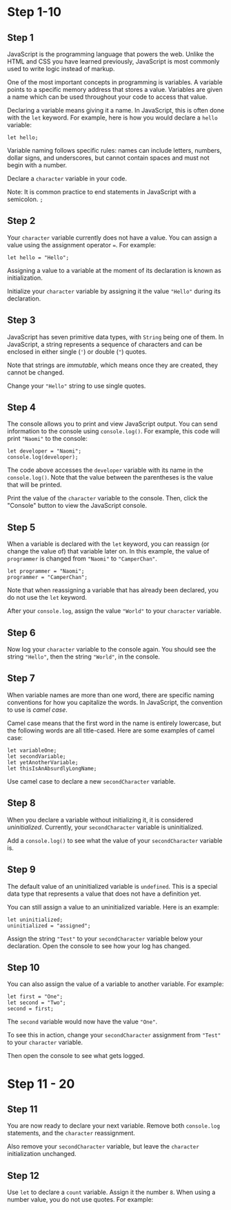 #  Step 1-10
## Step 1
JavaScript is the programming language that powers the web. Unlike the HTML and CSS you have learned previously, JavaScript is most commonly used to write logic instead of markup.

One of the most important concepts in programming is variables. A variable points to a specific memory address that stores a value. Variables are given a name which can be used throughout your code to access that value.

Declaring a variable means giving it a name. In JavaScript, this is often done with the `let` keyword. For example, here is how you would declare a `hello` variable:

```
let hello;
```
Variable naming follows specific rules: names can include letters, numbers, dollar signs, and underscores, but cannot contain spaces and must not begin with a number.

Declare a `character` variable in your code.

Note: It is common practice to end statements in JavaScript with a semicolon. `;`
## Step 2
Your `character` variable currently does not have a value. You can assign a value using the assignment operator `=`. For example:
```
let hello = "Hello";
```
Assigning a value to a variable at the moment of its declaration is known as initialization.

Initialize your `character` variable by assigning it the value `"Hello"` during its declaration.
## Step 3
JavaScript has seven primitive data types, with `String` being one of them. In JavaScript, a string represents a sequence of characters and can be enclosed in either single (`'`) or double (`"`) quotes.

Note that strings are *immutable*, which means once they are created, they cannot be changed.

Change your `"Hello"` string to use single quotes.
## Step 4
The console allows you to print and view JavaScript output. You can send information to the console using `console.log()`. For example, this code will print `"Naomi"` to the console:
```
let developer = "Naomi";
console.log(developer);
```
The code above accesses the `developer` variable with its name in the `console.log()`. Note that the value between the parentheses is the value that will be printed.

Print the value of the `character` variable to the console. Then, click the "Console" button to view the JavaScript console.
## Step 5
When a variable is declared with the `let` keyword, you can reassign (or change the value of) that variable later on. In this example, the value of `programmer` is changed from `"Naomi"` to `"CamperChan"`.
```
let programmer = "Naomi";
programmer = "CamperChan";
```
Note that when reassigning a variable that has already been declared, you do not use the `let` keyword.

After your `console.log`, assign the value `"World"` to your `character` variable.
## Step 6
Now log your `character` variable to the console again. You should see the string `"Hello"`, then the string `"World"`, in the console.
## Step 7
When variable names are more than one word, there are specific naming conventions for how you capitalize the words. In JavaScript, the convention to use is *camel case*.

Camel case means that the first word in the name is entirely lowercase, but the following words are all title-cased. Here are some examples of camel case:
```
let variableOne;
let secondVariable;
let yetAnotherVariable;
let thisIsAnAbsurdlyLongName;
```
Use camel case to declare a new `secondCharacter` variable.
## Step 8
When you declare a variable without initializing it, it is considered *uninitialized*. Currently, your `secondCharacter` variable is uninitialized.

Add a `console.log()` to see what the value of your `secondCharacter` variable is.
## Step 9
The default value of an uninitialized variable is `undefined`. This is a special data type that represents a value that does not have a definition yet.

You can still assign a value to an uninitialized variable. Here is an example:
```
let uninitialized;
uninitialized = "assigned";
```
Assign the string `"Test"` to your `secondCharacter` variable below your declaration. Open the console to see how your log has changed.
## Step 10
You can also assign the value of a variable to another variable. For example:
```
let first = "One";
let second = "Two";
second = first;
```
The `second` variable would now have the value `"One"`.

To see this in action, change your `secondCharacter` assignment from `"Test"` to your `character` variable.

Then open the console to see what gets logged.
# Step 11 - 20
## Step 11
You are now ready to declare your next variable. Remove both `console.log` statements, and the `character` reassignment.

Also remove your `secondCharacter` variable, but leave the `character` initialization unchanged.
## Step 12
Use `let` to declare a `count` variable. Assign it the number `8`. When using a number value, you do not use quotes. For example: